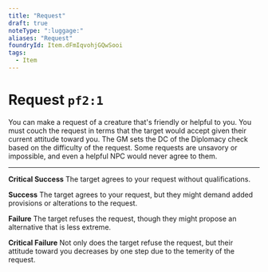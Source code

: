 ```yaml
---
title: "Request"
draft: true
noteType: ":luggage:"
aliases: "Request"
foundryId: Item.dFmIqvohjGQwSooi
tags:
  - Item
---
```


# Request `pf2:1`

You can make a request of a creature that's friendly or helpful to you. You must couch the request in terms that the target would accept given their current attitude toward you. The GM sets the DC of the Diplomacy check based on the difficulty of the request. Some requests are unsavory or impossible, and even a helpful NPC would never agree to them.

* * *

**Critical Success** The target agrees to your request without qualifications.

**Success** The target agrees to your request, but they might demand added provisions or alterations to the request.

**Failure** The target refuses the request, though they might propose an alternative that is less extreme.

**Critical Failure** Not only does the target refuse the request, but their attitude toward you decreases by one step due to the temerity of the request.
